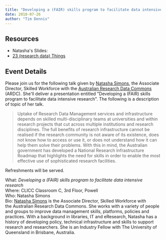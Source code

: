 ```yaml
---
title: "Developing a (FAIR) skills program to facilitate data intensive research"
date: 2018-07-26
author: "Tim Dennis"
---
```


## Resources

* Natasha's Slides: 
* [23 (research data) Things](https://www.ands.org.au/working-with-data/skills/23-research-data-things)

## Event Details

Please join us for the following talk given by [Natasha Simons](orcid.org/0000-0003-0635-1998), the Associate Director, Skilled Workforce with the [Australian Research Data Commons](https://www.ands-nectar-rds.org.au/) (ARDC). She'll deliver a presentation entitled "Developing a (FAIR) skills program to facilitate data intensive research". The following is a description of topic of her talk. 

>Uptake of Research Data Management services and infrastructure depends on skilled multi-disciplinary teams at universities and within research projects that cut across multiple institutions and research disciplines. The full benefits of research infrastructure cannot be realised if the research community is not aware of its existence, does not know how to access or use it, or does not understand how it can help them solve their problems. With this in mind, the Australian government has developed a National Research Infrastructure Roadmap that highlights the need for skills in order to enable the most effective use of sophisticated research facilities.

Refreshments will be served. 

What: *Developing a (FAIR) skills program to facilitate data intensive research*  
Where: CLICC Classroom C, 3rd Floor, Powell   
Who: Natasha Simons   
Bio: [Natasha Simons](orcid.org/0000-0003-0635-1998) is the Associate Director, Skilled Workforce with the Australian Research Data Commons. She works with a variety of people and groups to improve data management skills, platforms, policies and practices. With a background in libraries, IT and eResearch, Natasha has a history of developing policy, technical infrastructure and skills to support research and researchers. She is an Industry Fellow with The University of Queensland in Brisbane, Australia.
